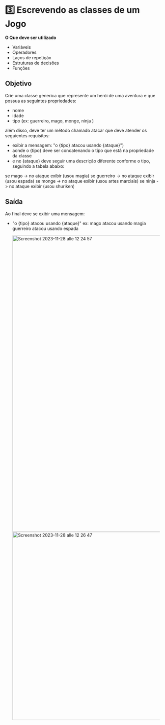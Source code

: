 # 3️⃣ Escrevendo as classes de um Jogo
**O Que deve ser utilizado**

- Variáveis
- Operadores
- Laços de repetição
- Estruturas de decisões
- Funções

## Objetivo
 
Crie uma classe generica que represente um herói de uma aventura e que possua as seguintes propriedades:

- nome
- idade
- tipo (ex: guerreiro, mago, monge, ninja )

além disso, deve ter um método chamado atacar que deve atender os seguientes requisitos:

- exibir a mensagem: "o {tipo} atacou usando {ataque}")
- aonde o {tipo} deve ser concatenando o tipo que está na propriedade da classe
- e no {ataque} deve seguir uma descrição diferente conforme o tipo, seguindo a tabela abaixo:

se mago -> no ataque exibir (usou magia)
se guerreiro -> no ataque exibir (usou espada)
se monge -> no ataque exibir (usou artes marciais)
se ninja -> no ataque exibir (usou shuriken)


## Saída

Ao final deve se exibir uma mensagem:

- "o {tipo} atacou usando {ataque}"
  ex: mago atacou usando magia
  guerreiro atacou usando espada

  <img width="961" alt="Screenshot 2023-11-28 alle 12 24 57" src="https://github.com/Matheuschimendes/Escrevendo-as-classes-de-um-Jogo/assets/93441084/297a62d7-436a-47d7-83a6-955c76f82513">
  <img width="610" alt="Screenshot 2023-11-28 alle 12 26 47" src="https://github.com/Matheuschimendes/Escrevendo-as-classes-de-um-Jogo/assets/93441084/7f069c57-2923-49cf-9f7a-2e8f9a9dd09b">

 
